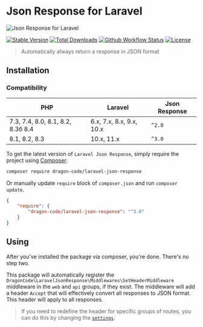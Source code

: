 # Json Response for Laravel

<img src="https://preview.dragon-code.pro/TheDragonCode/json-response.svg?brand=laravel" alt="Json Response for Laravel"/>

[![Stable Version][badge_stable]][link_packagist]
[![Total Downloads][badge_downloads]][link_packagist]
[![Github Workflow Status][badge_build]][link_build]
[![License][badge_license]][link_license]

> Automatically always return a response in JSON format

## Installation

### Compatibility

| PHP                               | Laravel                  | Json Response |
|-----------------------------------|--------------------------|---------------|
| 7.3, 7.4, 8.0, 8.1, 8.2, 8.3б 8.4 | 6.x, 7.x, 8.x, 9.x, 10.x | `^2.0`        |
| 8.1, 8.2, 8.3                     | 10.x, 11.x               | `^3.0`        |


To get the latest version of `Laravel Json Response`, simply require the project using [Composer](https://getcomposer.org):

```bash
composer require dragon-code/laravel-json-response
```

Or manually update `require` block of `composer.json` and run `composer update`.

```json
{
    "require": {
        "dragon-code/laravel-json-response": "^3.0"
    }
}
```

## Using

After you've installed the package via composer, you're done. There's no step two.

This package will automatically register the `DragonCode\LaravelJsonResponse\Middlewares\SetHeaderMiddleware` middleware in the `web` and `api` groups, if they exist. The
middleware will add a header `Accept` that will effectively convert all responses to JSON format. This header will apply to all responses.

> If you need to redefine the header for specific groups of routes, you can do this by changing the [`settings`](config/http.php).


[badge_build]:          https://img.shields.io/github/actions/workflow/status/TheDragonCode/laravel-json-response/tests.yml?style=flat-square

[badge_downloads]:      https://img.shields.io/packagist/dt/dragon-code/laravel-json-response.svg?style=flat-square

[badge_license]:        https://img.shields.io/packagist/l/dragon-code/laravel-json-response.svg?style=flat-square

[badge_stable]:         https://img.shields.io/github/v/release/TheDragonCode/laravel-json-response?label=stable&style=flat-square

[link_build]:           https://github.com/TheDragonCode/laravel-json-response/actions

[link_license]:         LICENSE

[link_packagist]:       https://packagist.org/packages/dragon-code/laravel-json-response
